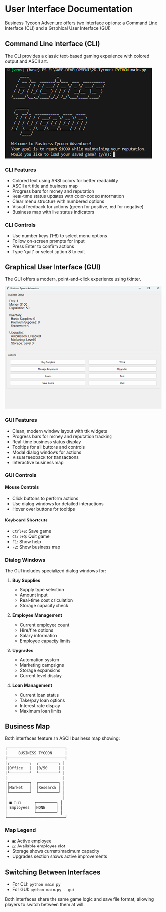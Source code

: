# User Interface Documentation

Business Tycoon Adventure offers two interface options: a Command Line Interface (CLI) and a Graphical User Interface (GUI).

## Command Line Interface (CLI)

The CLI provides a classic text-based gaming experience with colored output and ASCII art.

![CLI Screenshot](cli-screenshot.png)

### CLI Features
- Colored text using ANSI colors for better readability
- ASCII art title and business map
- Progress bars for money and reputation
- Real-time status updates with color-coded information
- Clear menu structure with numbered options
- Visual feedback for actions (green for positive, red for negative)
- Business map with live status indicators

### CLI Controls
- Use number keys (1-8) to select menu options
- Follow on-screen prompts for input
- Press Enter to confirm actions
- Type 'quit' or select option 8 to exit

## Graphical User Interface (GUI)

The GUI offers a modern, point-and-click experience using tkinter.

![GUI Screenshot](gui-screenshot.png)

### GUI Features
- Clean, modern window layout with ttk widgets
- Progress bars for money and reputation tracking
- Real-time business status display
- Tooltips for all buttons and controls
- Modal dialog windows for actions
- Visual feedback for transactions
- Interactive business map

### GUI Controls
#### Mouse Controls
- Click buttons to perform actions
- Use dialog windows for detailed interactions
- Hover over buttons for tooltips

#### Keyboard Shortcuts
- `Ctrl+S`: Save game
- `Ctrl+Q`: Quit game
- `F1`: Show help
- `F2`: Show business map

### Dialog Windows
The GUI includes specialized dialog windows for:
1. **Buy Supplies**
   - Supply type selection
   - Amount input
   - Real-time cost calculation
   - Storage capacity check

2. **Employee Management**
   - Current employee count
   - Hire/fire options
   - Salary information
   - Employee capacity limits

3. **Upgrades**
   - Automation system
   - Marketing campaigns
   - Storage expansions
   - Current level display

4. **Loan Management**
   - Current loan status
   - Take/pay loan options
   - Interest rate display
   - Maximum loan limits

## Business Map
Both interfaces feature an ASCII business map showing:
```
┌──────────────────────────┐
│     BUSINESS TYCOON      │
├──────────────────────────┤
│┌─────────┐  ┌─────────┐ │
││Office   │  │0/50     │ │
│└─────────┘  └─────────┘ │
│                         │
│┌─────────┐  ┌─────────┐ │
││Market   │  │Research │ │
│└─────────┘  └─────────┘ │
│                         │
│ ■ □ □      ┌─────────┐ │
│ Employees  │NONE     │ │
│            └─────────┘ │
└──────────────────────────┘
```

### Map Legend
- `■`: Active employee
- `□`: Available employee slot
- Storage shows current/maximum capacity
- Upgrades section shows active improvements

## Switching Between Interfaces

- For CLI: `python main.py`
- For GUI: `python main.py --gui`

Both interfaces share the same game logic and save file format, allowing players to switch between them at will.